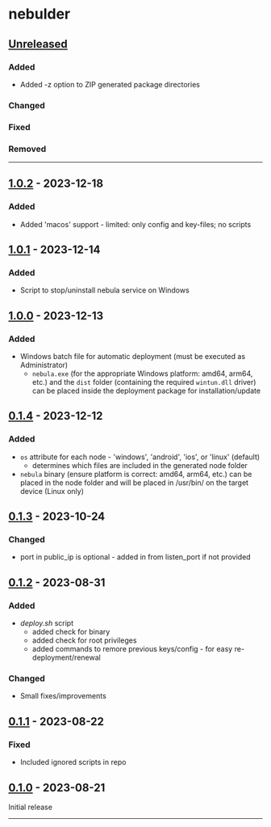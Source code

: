 # nebulder 

## [Unreleased]

### Added

- Added -z option to ZIP generated package directories

### Changed

### Fixed

### Removed

____
## [1.0.2] - 2023-12-18
### Added

- Added 'macos' support - limited: only config and key-files; no scripts

## [1.0.1] - 2023-12-14
### Added

- Script to stop/uninstall nebula service on Windows

## [1.0.0] - 2023-12-13
### Added

- Windows batch file for automatic deployment (must be executed as Administrator)
  - `nebula.exe` (for the appropriate Windows platform: amd64, arm64, etc.) and the `dist` folder (containing the required `wintun.dll` driver) can be placed inside the deployment package for installation/update

## [0.1.4] - 2023-12-12
### Added

- `os` attribute for each node - 'windows', 'android', 'ios', or 'linux' (default)
  - determines which files are included in the generated node folder
- `nebula` binary (ensure platform is correct: amd64, arm64, etc.) can be placed in the node folder and will be placed in /usr/bin/ on the target device (Linux only)

## [0.1.3] - 2023-10-24
### Changed

- port in public_ip is optional - added in from listen_port if not provided

## [0.1.2] - 2023-08-31
### Added

- *deploy.sh* script
  - added check for binary
  - added check for root privileges
  - added commands to remore previous keys/config - for easy re-deployment/renewal

### Changed

- Small fixes/improvements

## [0.1.1] - 2023-08-22
### Fixed

- Included ignored scripts in repo

## [0.1.0] - 2023-08-21

Initial release

____
[Unreleased]: https://github.com/erykjj/nebulder
[1.0.2]: https://github.com/erykjj/nebulder/releases/tag/v1.0.2
[1.0.1]: https://github.com/erykjj/nebulder/releases/tag/v1.0.1
[1.0.0]: https://github.com/erykjj/nebulder/releases/tag/v1.0.0
[0.1.4]: https://github.com/erykjj/nebulder/releases/tag/v0.1.4
[0.1.3]: https://github.com/erykjj/nebulder/releases/tag/v0.1.3
[0.1.2]: https://github.com/erykjj/nebulder/releases/tag/v0.1.2
[0.1.1]: https://github.com/erykjj/nebulder/releases/tag/v0.1.1
[0.1.0]: https://github.com/erykjj/nebulder/releases/tag/v0.1.0
